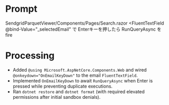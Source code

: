 # Prompt
SendgridParquetViewer/Components/Pages/Search.razor  <FluentTextField @bind-Value="_selectedEmail" で Enterキーを押したら RunQueryAsync をfire

# Processing
- Added `@using Microsoft.AspNetCore.Components.Web` and wired `@onkeydown="OnEmailKeyDown"` to the email `FluentTextField`.
- Implemented `OnEmailKeyDown` to await `RunQueryAsync` when Enter is pressed while preventing duplicate executions.
- Ran `dotnet restore` and `dotnet format` (with required elevated permissions after initial sandbox denials).
